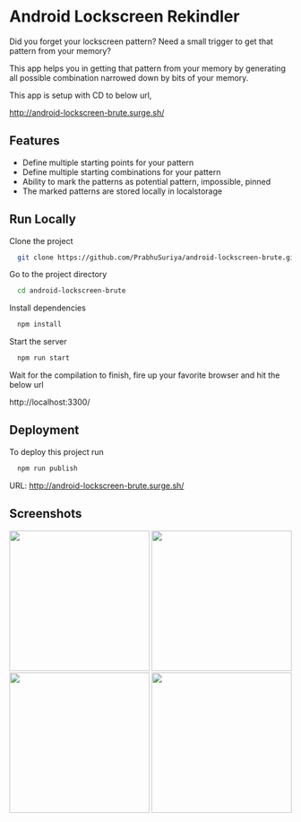 
# Android Lockscreen Rekindler 

Did you forget your lockscreen pattern? Need a small trigger to get that pattern from your memory?

This app helps you in getting that pattern from your memory by generating all possible combination narrowed down by bits of your memory.

This app is setup with CD to below url,

http://android-lockscreen-brute.surge.sh/


## Features

- Define multiple starting points for your pattern
- Define multiple starting combinations for your pattern
- Ability to mark the patterns as potential pattern, impossible, pinned
- The marked patterns are stored locally in localstorage

  
## Run Locally

Clone the project

```bash
  git clone https://github.com/PrabhuSuriya/android-lockscreen-brute.git
```

Go to the project directory

```bash
  cd android-lockscreen-brute
```

Install dependencies

```bash
  npm install
```

Start the server

```bash
  npm run start
```

Wait for the compilation to finish, fire up your favorite browser and hit the below url

http://localhost:3300/


## Deployment

To deploy this project run

```bash
  npm run publish
```

URL: http://android-lockscreen-brute.surge.sh/

  
## Screenshots


<img src="https://user-images.githubusercontent.com/4282287/119380546-7fee0900-bcde-11eb-9b71-4b795d912851.png" width="250">
<img src="https://user-images.githubusercontent.com/4282287/119381921-fe4aab00-bcde-11eb-94ff-365e831fdbd6.png" width="250">
<img src="https://user-images.githubusercontent.com/4282287/119381931-03a7f580-bcdf-11eb-8479-1dcad7eb547c.png" width="250">
<img src="https://user-images.githubusercontent.com/4282287/119381942-07d41300-bcdf-11eb-8c56-01fe3d7f8a61.png" width="250">
